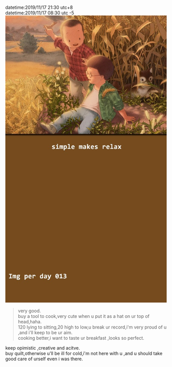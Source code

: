 datetime:2019/11/17 21:30 utc+8  
datetime:2019/11/17 08:30 utc -5  
![img013](../img/img013.jpg)  
>very good.  
>buy a tool to cook,very cute when u put it as a hat on ur top of head,haha.  
>120 lying to sitting,20 high to low,u break ur record,i'm very proud of u ,and i'll keep to be ur aim.  
>cooking better,i want to taste ur breakfast ,looks so perfect.  

keep opimistic ,creative and acitve.  
buy quilt,otherwise u'll be ill for cold,i'm not here with u ,and u should take good care of urself even i was there.  
